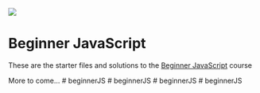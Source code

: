 ![](https://res.cloudinary.com/wesbos/image/upload/v1574876851/BJS/BJS-Social-Share.png)

# Beginner JavaScript

These are the starter files and solutions to the [Beginner JavaScript](https://BeginnerJavaScript.com) course


More to come...
#   b e g i n n e r J S  
 #   b e g i n n e r J S  
 #   b e g i n n e r J S  
 #   b e g i n n e r J S  
 